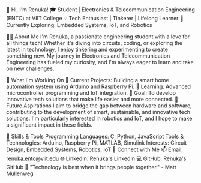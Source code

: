 👋 Hi, I'm Renuka!
🎓 Student | Electronics & Telecommunication Engineering (ENTC) at VIIT College
💡 Tech Enthusiast | Tinkerer | Lifelong Learner
🌱 Currently Exploring: Embedded Systems, IoT, and Robotics

👩‍💻 About Me
I'm Renuka, a passionate engineering student with a love for all things tech! Whether it's diving into circuits, coding, or exploring the latest in technology, I enjoy tinkering and experimenting to create something new. My journey in Electronics and Telecommunication Engineering has fueled my curiosity, and I'm always eager to learn and take on new challenges.

🔧 What I'm Working On
🔭 Current Projects: Building a smart home automation system using Arduino and Raspberry Pi.
🌱 Learning: Advanced microcontroller programming and IoT integration.
📝 Goal: To develop innovative tech solutions that make life easier and more connected.
💼 Future Aspirations
I aim to bridge the gap between hardware and software, contributing to the development of smart, sustainable, and innovative tech solutions. I'm particularly interested in robotics and IoT, and I hope to make a significant impact in these fields.

🚀 Skills & Tools
Programming Languages: C, Python, JavaScript
Tools & Technologies: Arduino, Raspberry Pi, MATLAB, Simulink
Interests: Circuit Design, Embedded Systems, Robotics, IoT
💬 Connect with Me
📫 Email: renuka.entc@viit.edu
🌐 LinkedIn: Renuka's LinkedIn
💻 GitHub: Renuka's GitHub
🌟 "Technology is best when it brings people together." - Matt Mullenweg

